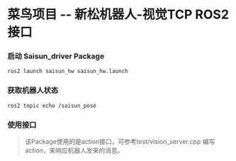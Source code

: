 # 菜鸟项目 -- 新松机器人-视觉TCP ROS2接口

### 启动 Saisun_driver Package

`ros2 launch saisun_hw saisun_hw.launch`

### 获取机器人状态

`ros2 topic echo /saisun_pose`

### 使用接口

> 该Package使用的是action接口，可参考test/vision_server.cpp 编写action，来响应机器人发来的消息。
